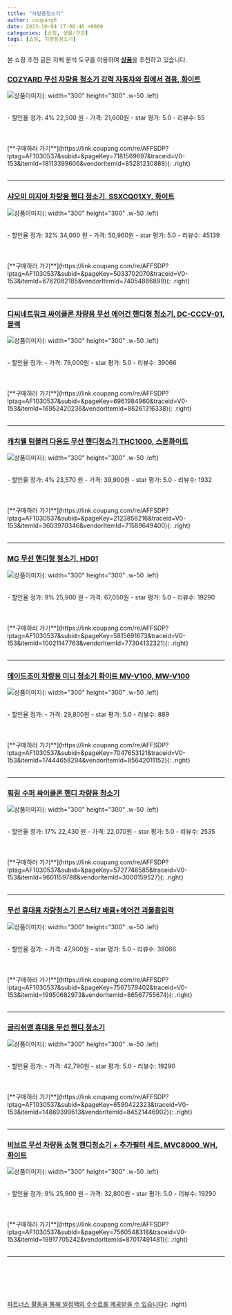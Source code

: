 ```yaml
---
title: "차량용청소기"
author: coupang6
date: 2023-10-04 17:08:46 +0800
categories: [쇼핑, 생활/건강]
tags: [쇼핑, 차량용청소기]
---
```


본 쇼핑 추천 글은 자체 분석 도구를 이용하여 [**상품**](https://link.coupang.com/a/bao1ui)을 추천하고 있습니다.

### [COZYARD 무선 차량용 청소기 강력 자동차와 집에서 겸용, 화이트](https://link.coupang.com/re/AFFSDP?lptag=AF1030537&subid=&pageKey=7181569697&traceid=V0-153&itemId=18113399606&vendorItemId=85281230888)

![상품이미지](https://thumbnail9.coupangcdn.com/thumbnails/remote/230x230ex/image/vendor_inventory/a01d/db82dcb8a0421da574ffd6bdcaa226455069c5953e3fb999e710edddeef4.jpg){: width="300" height="300" .w-50 .left}


<br>
- 할인율 정가: 4%  22,500   원
- 가격: 21,600원
- star 평가: 5.0
- 리뷰수: 55
<br>
<br>
<br>
<br>
[**구매하러 가기**](https://link.coupang.com/re/AFFSDP?lptag=AF1030537&subid=&pageKey=7181569697&traceid=V0-153&itemId=18113399606&vendorItemId=85281230888){: .right}
<br>
<br>

---

### [샤오미 미지아 차량용 핸디 청소기, SSXCQ01XY, 화이트](https://link.coupang.com/re/AFFSDP?lptag=AF1030537&subid=&pageKey=5033702070&traceid=V0-153&itemId=6762082185&vendorItemId=74054886899)

![상품이미지](https://thumbnail9.coupangcdn.com/thumbnails/remote/230x230ex/image/retail/images/9512935235056120-317cf303-4a0c-426e-8312-4e260f239cf1.jpg){: width="300" height="300" .w-50 .left}


<br>
- 할인율 정가: 32%  34,000   원
- 가격: 50,960원
- star 평가: 5.0
- 리뷰수: 45139
<br>
<br>
<br>
<br>
[**구매하러 가기**](https://link.coupang.com/re/AFFSDP?lptag=AF1030537&subid=&pageKey=5033702070&traceid=V0-153&itemId=6762082185&vendorItemId=74054886899){: .right}
<br>
<br>

---

### [디씨네트워크 싸이클론 차량용 무선 에어건 핸디형 청소기, DC-CCCV-01, 블랙](https://link.coupang.com/re/AFFSDP?lptag=AF1030537&subid=&pageKey=6961984960&traceid=V0-153&itemId=16952420236&vendorItemId=86261316338)

![상품이미지](https://thumbnail7.coupangcdn.com/thumbnails/remote/230x230ex/image/vendor_inventory/c6ad/4e22961166edd64be3ab8052863462b51377441844ea94a53214b067cc32.JPG){: width="300" height="300" .w-50 .left}


<br>
- 할인율 정가: 
- 가격: 79,000원
- star 평가: 5.0
- 리뷰수: 39066
<br>
<br>
<br>
<br>
[**구매하러 가기**](https://link.coupang.com/re/AFFSDP?lptag=AF1030537&subid=&pageKey=6961984960&traceid=V0-153&itemId=16952420236&vendorItemId=86261316338){: .right}
<br>
<br>

---

### [캐치웰 텀블러 다용도 무선 핸디청소기 THC1000, 스톤화이트](https://link.coupang.com/re/AFFSDP?lptag=AF1030537&subid=&pageKey=2123858216&traceid=V0-153&itemId=3603970346&vendorItemId=71589649400)

![상품이미지](https://thumbnail7.coupangcdn.com/thumbnails/remote/230x230ex/image/retail/images/1088587561556583-d2e38598-0d71-474b-9c29-ab5c189919aa.jpg){: width="300" height="300" .w-50 .left}


<br>
- 할인율 정가: 4%  23,570   원
- 가격: 39,900원
- star 평가: 5.0
- 리뷰수: 1932
<br>
<br>
<br>
<br>
[**구매하러 가기**](https://link.coupang.com/re/AFFSDP?lptag=AF1030537&subid=&pageKey=2123858216&traceid=V0-153&itemId=3603970346&vendorItemId=71589649400){: .right}
<br>
<br>

---

### [MG 무선 핸디형 청소기, HD01](https://link.coupang.com/re/AFFSDP?lptag=AF1030537&subid=&pageKey=5815691673&traceid=V0-153&itemId=10021147763&vendorItemId=77304132321)

![상품이미지](https://thumbnail6.coupangcdn.com/thumbnails/remote/230x230ex/image/retail/images/2443982767943008-683993ca-7533-462e-9566-68dfa7c53550.jpg){: width="300" height="300" .w-50 .left}


<br>
- 할인율 정가: 9%  25,900   원
- 가격: 67,050원
- star 평가: 5.0
- 리뷰수: 19290
<br>
<br>
<br>
<br>
[**구매하러 가기**](https://link.coupang.com/re/AFFSDP?lptag=AF1030537&subid=&pageKey=5815691673&traceid=V0-153&itemId=10021147763&vendorItemId=77304132321){: .right}
<br>
<br>

---

### [메이드조이 차량용 미니 청소기 화이트 MV-V100, MW-V100](https://link.coupang.com/re/AFFSDP?lptag=AF1030537&subid=&pageKey=7047653121&traceid=V0-153&itemId=17444658294&vendorItemId=85642011152)

![상품이미지](https://thumbnail9.coupangcdn.com/thumbnails/remote/230x230ex/image/vendor_inventory/44cd/9337a654c36ad6216bc9d430d8f26b4c7daa67b590026959c7d1f68357ef.jpg){: width="300" height="300" .w-50 .left}


<br>
- 할인율 정가: 
- 가격: 29,800원
- star 평가: 5.0
- 리뷰수: 889
<br>
<br>
<br>
<br>
[**구매하러 가기**](https://link.coupang.com/re/AFFSDP?lptag=AF1030537&subid=&pageKey=7047653121&traceid=V0-153&itemId=17444658294&vendorItemId=85642011152){: .right}
<br>
<br>

---

### [훠링 수퍼 싸이클론 핸디 차량용 청소기](https://link.coupang.com/re/AFFSDP?lptag=AF1030537&subid=&pageKey=5727748585&traceid=V0-153&itemId=9601159788&vendorItemId=3000159527)

![상품이미지](https://thumbnail10.coupangcdn.com/thumbnails/remote/230x230ex/image/retail/images/87466856861862-873d71b5-27c9-4ed6-bf09-e0557ffd66bf.jpg){: width="300" height="300" .w-50 .left}


<br>
- 할인율 정가: 17%  22,430   원
- 가격: 22,070원
- star 평가: 5.0
- 리뷰수: 2535
<br>
<br>
<br>
<br>
[**구매하러 가기**](https://link.coupang.com/re/AFFSDP?lptag=AF1030537&subid=&pageKey=5727748585&traceid=V0-153&itemId=9601159788&vendorItemId=3000159527){: .right}
<br>
<br>

---

### [무선 휴대용 차량청소기 몬스터7 배큠+에어건 괴물흡입력](https://link.coupang.com/re/AFFSDP?lptag=AF1030537&subid=&pageKey=7567579402&traceid=V0-153&itemId=19950682973&vendorItemId=86567755674)

![상품이미지](https://thumbnail10.coupangcdn.com/thumbnails/remote/230x230ex/image/vendor_inventory/0586/d9dca6bc73fcfac00b5553040e1e5a485d8abd34aef4c2975283b43abe82.jpg){: width="300" height="300" .w-50 .left}


<br>
- 할인율 정가: 
- 가격: 47,900원
- star 평가: 5.0
- 리뷰수: 39066
<br>
<br>
<br>
<br>
[**구매하러 가기**](https://link.coupang.com/re/AFFSDP?lptag=AF1030537&subid=&pageKey=7567579402&traceid=V0-153&itemId=19950682973&vendorItemId=86567755674){: .right}
<br>
<br>

---

### [글리쉬맨 휴대용 무선 핸디 청소기](https://link.coupang.com/re/AFFSDP?lptag=AF1030537&subid=&pageKey=6590422323&traceid=V0-153&itemId=14869399613&vendorItemId=84521446902)

![상품이미지](https://thumbnail9.coupangcdn.com/thumbnails/remote/230x230ex/image/vendor_inventory/8f11/3ada1eeae34f73e1582cebd40771a31d82d3b8bedd1133afd78507c5b536.jpg){: width="300" height="300" .w-50 .left}


<br>
- 할인율 정가: 
- 가격: 42,790원
- star 평가: 5.0
- 리뷰수: 19290
<br>
<br>
<br>
<br>
[**구매하러 가기**](https://link.coupang.com/re/AFFSDP?lptag=AF1030537&subid=&pageKey=6590422323&traceid=V0-153&itemId=14869399613&vendorItemId=84521446902){: .right}
<br>
<br>

---

### [비브르 무선 차량용 소형 핸디청소기 + 추가필터 세트, MVC8000_WH, 화이트](https://link.coupang.com/re/AFFSDP?lptag=AF1030537&subid=&pageKey=7560548318&traceid=V0-153&itemId=19917705242&vendorItemId=87017491481)

![상품이미지](https://thumbnail8.coupangcdn.com/thumbnails/remote/230x230ex/image/retail/images/2023/08/29/10/4/81bafd74-ceb9-4dcd-abe5-5db7251a9e51.jpg){: width="300" height="300" .w-50 .left}


<br>
- 할인율 정가: 9%  25,900   원
- 가격: 32,800원
- star 평가: 5.0
- 리뷰수: 19290
<br>
<br>
<br>
<br>
[**구매하러 가기**](https://link.coupang.com/re/AFFSDP?lptag=AF1030537&subid=&pageKey=7560548318&traceid=V0-153&itemId=19917705242&vendorItemId=87017491481){: .right}
<br>
<br>

---
<br><br><br><br><br> [파트너스 활동을 통해 일정액의 수수료를 제공받을 수 있습니다](https://link.coupang.com/a/bao1ui){: .right}